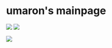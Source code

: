 # umaron's mainpage


![](https://files.yande.re/sample/2555de7669c169cd98a6c9da7da27edd/yande.re%20447155%20sample%20feet%20maou_renjishi%20pantyhose.jpg)
![](https://assets.yande.re/data/preview/25/55/2555de7669c169cd98a6c9da7da27edd.jpg)

**![](https://files.yande.re/sample/7542cb28c1901148eefc869397a87e38/yande.re%20433937%20sample%20breasts%20hiten%20hitenkei%20nipples%20no_bra%20pantsu%20panty_pull%20pantyhose%20shirt_lift%20sweater.jpg)**
